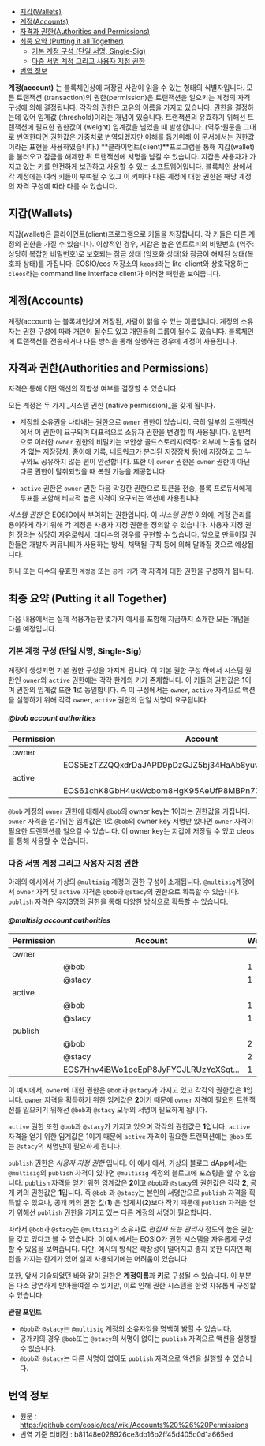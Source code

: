 - [지갑(Wallets)](#지갑Wallets)
- [계정(Accounts)](#계정Accounts)
- [자격과 권한(Authorities and Permissions)](#자격과-권한Authorities-and-Permissions)
- [최종 요약 (Putting it all Together)](#최종-요약-Putting-it-all-Together)
  - [기본 계정 구성 (단일 서명, Single-Sig)](#기본-계정-구성-단일-서명-Single-Sig)
  - [다중 서명 계정 그리고 사용자 지정 권한](#다중-서명-계정-그리고-사용자-지정-권한)
- [번역 정보](#번역-정보)


**계정(account)** 는 블록체인상에 저장된 사람이 읽을 수 있는 형태의 식별자입니다. 모든 트랜잭션 (transaction)의 권한(permission)은 트랜잭션을 일으키는 계정의 자격 구성에 의해 결정됩니다. 각각의 권한은 고유의 이름을 가지고 있습니다. 권한을 결정하는데 있어 임계값 (threshold)이라는 개념이 있습니다. 트랜잭션의 유효하기 위해선 트랜잭션에 필요한 권한값이 (weight) 임계값을 넘었을 때 발생합니다. (역주:원문을 그대로 번역한다면 권한값은 가중치로 번역되겠지만 이해를 돕기위해 이 문서에서는 권한값이라는 표현을 사용하였습니다.) **클라이언트(client)**프로그램을 통해 지갑(wallet)을 불러오고 잠금을 해제한 뒤 트랜잭션에 서명을 남길 수 있습니다. 지갑은 사용자가 가지고 있는 키를 안전하게 보관하고 사용할 수 있는 소프트웨어입니다. 블록체인 상에서 각 계정에는 여러 키들이 부여될 수 있고 이 키마다 다른 계정에 대한 권한은 해당 계정의 자격 구성에 따라 다를 수 있습니다.

## 지갑(Wallets)

지갑(wallet)은 클라이언트(client)프로그램으로 키들을 저장합니다. 각 키들은 다른 계정의 권한을 가질 수 있습니다. 이상적인 경우, 지갑은 높은 엔트로피의 비밀번호 (역주: 상당히 복잡한 비밀번호)로 보호되는 잠금 상태 (암호화 상태)와 잠금이 해제된 상태(복호화 상태)를 가집니다. EOSIO/eos 저장소의 `keosd`라는 lite-client와 상호작용하는 `cleos`라는 command line interface client가 이러한 패턴을 보여줍니다.

## 계정(Accounts)

계정(account) 는 블록체인상에 저장된, 사람이 읽을 수 있는 이름입니다. 계정의 소유자는 권한 구성에 따라 개인이 될수도 있고 개인들의 그룹이 될수도 있습니다. 블록체인에 트랜잭션를 전송하거나 다른 방식을 통해 실행하는 경우에 계정이 사용됩니다.

## 자격과 권한(Authorities and Permissions)

자격은 통해 어떤 액션의 적합성 여부를 결정할 수 있습니다.

모든 계정은 두 가지 _시스템 권한 (native permission)_을 갖게 됩니다.

- 계정의 소유권을 나타내는 권한으로 `owner` 권한이 있습니다. 극히 일부의 트랜잭션에서 이 권한이 요구되며 대표적으로 소유자 권한을 변경할 때 사용됩니다. 일반적으로 이러한 `owner` 권한의 비밀키는 보안상 콜드스토리지(역주: 외부에 노출될 염려가 없는 저장장치, 종이에 기록, 네트워크가 분리된 저장장치 등)에 저장하고 그 누구와도 공유하지 않는 편이 안전합니다. 또한 이 `owner` 권한은 `owner` 권한이 아닌 다른 권한이 탈취되었을 때 복원 기능을 제공합니다.

- `active` 권한은 `owner` 권한 다음 막강한 권한으로 토큰을 전송, 블록 프로듀서에게 투표를 포함해 비교적 높은 자격이 요구되는 액션에 사용됩니다.

_시스템 권한_ 은 EOSIO에서 부여하는 권한입니다. 이 _시스템 권한_ 이외에, 계정 관리를 용이하게 하기 위해 각 계정은 사용자 지정 권한을 정의할 수 있습니다. 사용자 지정 권한 정의는 상당히 자유로워서, 대다수의 경우를 구현할 수 있습니다. 앞으로 만들어질 권한들은 개발자 커뮤니티가 사용하는 방식, 채택될 규칙 등에 의해 달라질 것으로 예상됩니다.

하나 또는 다수의 유효한 `계정명` 또는 `공개 키`가 각 자격에 대한 권한을 구성하게 됩니다.

## 최종 요약 (Putting it all Together)

다음 내용에서는 실제 적용가능한 몇가지 예시를 포함해 지금까지 소개한 모든 개념을 다룰 예정입니다.


### 기본 계정 구성 (단일 서명, Single-Sig)

계정이 생성되면 기본 권한 구성을 가지게 됩니다. 이 기본 권한 구성 하에서 시스템 권한인 `owner`와 `active` 권한에는 각각 한개의 키가 존재합니다. 이 키들의 권한값은 **1**이며 권한의 임계값 또한 **1**로 동일합니다. 즉 이 구성에서는 `owner`, `active` 자격으로 액션을 실행하기 위해 각각 `owner`, `active` 권한의 단일 서명이 요구됩니다.

#### __*@bob account authorities*__

| Permission | Account                                               | Weight | Threshold |
|------------|-------------------------------------------------------|--------|-----------|
| owner      |                                                       |        | 1         |
|            | EOS5EzTZZQQxdrDaJAPD9pDzGJZ5bj34HaAb8yuvjFHGWzqV25Dch | 1      |           |
| active     |                                                       |        | 1         |
|            | EOS61chK8GbH4ukWcbom8HgK95AeUfP8MBPn7XRq8FeMBYYTgwmcX | 1      |           |

`@bob` 계정의 `owner` 권한에 대해서 `@bob`의 owner key는 1이라는 권한값을 가집니다. `owner` 자격을 얻기위한 임계값은 1로 `@bob`의 owner key 서명만 있다면 `owner` 자격이 필요한 트랜잭션를 일으킬 수 있습니다. 이 owner key는 지갑에 저장될 수 있고 cleos를 통해 사용할 수 있습니다.

### 다중 서명 계정 그리고 사용자 지정 권한

아래의 예시에서 가상의 `@multisig` 계정의 권한 구성이 소개됩니다. `@multisig`계정에서 `owner` 자격 및 `active` 자격은 `@bob`과 `@stacy`의 권한으로 획득할 수 있습니다. `publish` 자격은 유저3명의 권한을 통해 다양한 방식으로 획득할 수 있습니다.

#### __*@multisig account authorities*__

| Permission | Account                                               | Weight | Threshold |
|------------|-------------------------------------------------------|--------|-----------|
| owner      |                                                       |        | 2         |
|            | @bob                                                  | 1      |           |
|            | @stacy 	                                              | 1      |           |
| active     |                                                       |        | 1         |
|            | @bob                                                  | 1      |           |
|            | @stacy 	                                              | 1      |           |
| publish    |                                                       |        | 2         |
|            | @bob                                                  | 2      |           |
|            | @stacy 	                                              | 2      |           |
|            | EOS7Hnv4iBWo1pcEpP8JyFYCJLRUzYcXSqt...                | 1      |           |

이 예시에서, `owner`에 대한 권한은 `@bob`과 `@stacy`가 가지고 있고 각각의 권한값은 **1**입니다. `owner` 자격을 획득하기 위한 임계값은 **2**이기 때문에  `owner` 자격이 필요한 트랜잭션를 일으키기 위해선 `@bob`과 `@stacy` 모두의 서명이 필요하게 됩니다.

`active` 권한 또한 `@bob`과 `@stacy`가 가지고 있으며 각각의 권한값은 **1**입니다. `active` 자격을 얻기 위한 임계값은 1이기 때문에 `active` 자격이 필요한 트랜잭션에는 `@bob` 또는 `@stacy`의 서명만이 필요하게 됩니다.

`publish` 권한은 *사용자 지정 권한* 입니다. 이 예시 에서, 가상의 블로그 dApp에서는 `@multisig`의 `publish` 자격이 있다면 `@multisig` 계정의 블로그에 포스팅을 할 수 있습니다. `publish` 자격을 얻기 위한 임계값은 **2**이고 `@bob`과 `@stacy`의 권한값은 각각 **2**, 공개 키의 권한값은 **1**입니다. 즉 `@bob` 과 `@stacy`는 본인의 서명만으로 `publish` 자격을 획득할 수 있으나, 공개 키의 권한 값(**1**) 은 임계치(**2**)보다 작기 때문에 `publish` 자격을 얻기 위해선 `publish` 권한을 가지고 있는 다른 계정의 서명이 필요합니다.

따라서 `@bob`과 `@stacy`는 `@multisig`의 소유자로 _편집자 또는 관리자_ 정도의 높은 권한을 갖고 있다고 볼 수 있습니다. 이 예시에서는 EOSIO가 권한 시스템을 자유롭게 구성할 수 있음을 보여줍니다. 다만, 예시의 방식은 확장성이 떨어지고 좋지 못한 디자인 패턴을 가지는 한계가 있어 실제 사용되기에는 어려움이 있습니다.

또한, 앞서 기술되었던 바와 같이 권한은 **계정이름**과 **키**로 구성될 수 있습니다. 이 부분은 다소 당연하게 받아들여질 수 있지만, 이로 인해 권한 시스템을 한껏 자유롭게 구성할 수 있습니다.

**관찰 포인트**

- `@bob`과 `@stacy`는 `@multisig` 계정의 소유자임을 명백히 밝힐 수 있습니다.
- 공개키의 경우 `@bob`또는 `@stacy`의 서명이 없이는 `publish` 자격으로 액션을 실행할 수 없습니다.
- `@bob`과 `@stacy`는 다른 서명이 없이도 `publish` 자격으로 액션을 실행할 수 있습니다.

## 번역 정보

* 원문 : https://github.com/eosio/eos/wiki/Accounts%20%26%20Permissions
* 번역 기준 리비전 : b81148e028926ce3db16b2ff45d405c0d1a665ed
